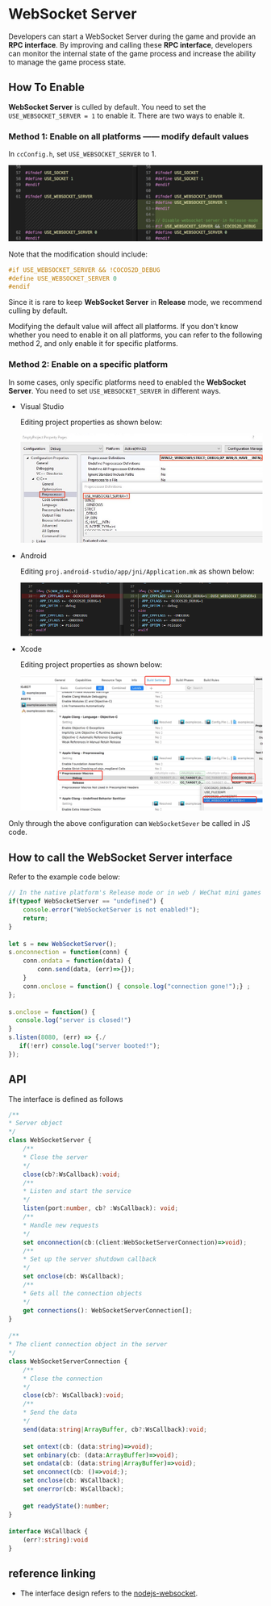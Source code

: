# WebSocket Server

Developers can start a WebSocket Server during the game and provide an **RPC interface**. By improving and calling these **RPC interface**, developers can monitor the internal state of the game process and increase the ability to manage the game process state.

## How To Enable

**WebSocket Server** is culled by default. You need to set the `USE_WEBSOCKET_SERVER = 1` to enable it. There are two ways to enable it.

### Method 1: Enable on all platforms —— modify default values

In `ccConfig.h`, set `USE_WEBSOCKET_SERVER` to 1.

![edit-ccconfig](./websocket-server/edit-ccConfig-h2.png)

Note that the modification should include:

```c++
#if USE_WEBSOCKET_SERVER && !COCOS2D_DEBUG
#define USE_WEBSOCKET_SERVER 0
#endif
``` 

Since it is rare to keep **WebSocket Server** in **Release** mode, we recommend culling by default.

Modifying the default value will affect all platforms. If you don't know whether you need to enable it on all platforms, you can refer to the following method 2, and only enable it for specific platforms.

### Method 2: Enable on a specific platform

In some cases, only specific platforms need to enabled the **WebSocket Server**. You need to set `USE_WEBSOCKET_SERVER` in different ways.

- Visual Studio

  Editing project properties as shown below:

  ![edit vs](./websocket-server/edit-vs-origin.jpg)

- Android

  Editing `proj.android-studio/app/jni/Application.mk` as shown below:

  ![edit-application-mk](./websocket-server/edit-application-mk2.png)

- Xcode

  Editing project properties as shown below:

  ![edit-xcode](./websocket-server/edit-xcode-property.jpg)

Only through the above configuration can `WebSocketSever` be called in JS code.

## How to call the WebSocket Server interface

Refer to the example code below:

```js
// In the native platform's Release mode or in web / WeChat mini games platforms, WebSocketServer is not defined.
if(typeof WebSocketServer == "undefined") {
    console.error("WebSocketServer is not enabled!");
    return;
}

let s = new WebSocketServer();
s.onconnection = function(conn) {
    conn.ondata = function(data) {
        conn.send(data, (err)=>{});
    }
    conn.onclose = function() { console.log("connection gone!");} ;
};

s.onclose = function() {
  console.log("server is closed!")
}
s.listen(8080, (err) => {./
   if(!err) console.log("server booted!");
});
```

## API

The interface is defined as follows

```typescript
/**
* Server object
*/
class WebSocketServer {
    /**
    * Close the server
    */
    close(cb?:WsCallback):void;
    /**
    * Listen and start the service
    */
    listen(port:number, cb? :WsCallback): void;
    /**
    * Handle new requests
    */
    set onconnection(cb:(client:WebSocketServerConnection)=>void);
    /**
    * Set up the server shutdown callback
    */
    set onclose(cb: WsCallback);
    /**
    * Gets all the connection objects
    */
    get connections(): WebSocketServerConnection[];
}

/**
* The client connection object in the server
*/
class WebSocketServerConnection {
    /**
    * Close the connection
    */
    close(cb?: WsCallback):void;
    /**
    * Send the data
    */
    send(data:string|ArrayBuffer, cb?:WsCallback):void;

    set ontext(cb: (data:string)=>void);
    set onbinary(cb: (data:ArrayBuffer)=>void);
    set ondata(cb: (data:string|ArrayBuffer)=>void);
    set onconnect(cb: ()=>void;);
    set onclose(cb: WsCallback);
    set onerror(cb: WsCallback);

    get readyState():number;
}

interface WsCallback {
    (err?:string):void
} 
```

## reference linking

- The interface design refers to the [nodejs-websocket](https://www.npmjs.com/package/nodejs-websocket#server).
